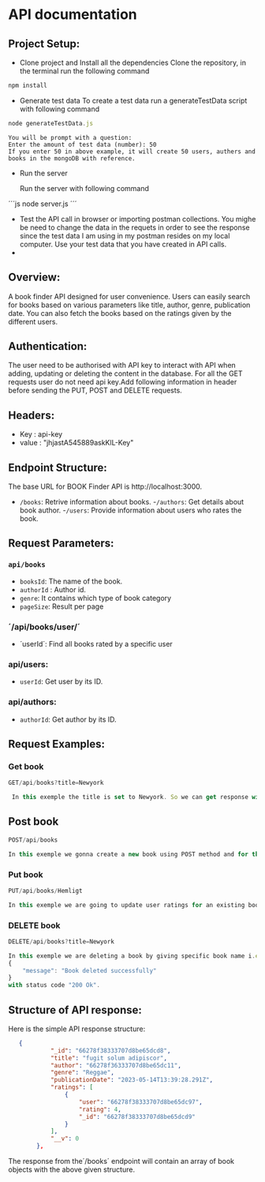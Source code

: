 # API documentation

## Project Setup:
- Clone project and Install all the dependencies
Clone the repository, in the terminal run the following command

```js
npm install
```
- Generate test data
  To create a test data run a generateTestData script with following command
  
```js
node generateTestData.js
```

```
You will be prompt with a question:
Enter the amount of test data (number): 50
If you enter 50 in above example, it will create 50 users, authers and books in the mongoDB with reference.
```
- Run the server
  
  Run the server with following command
  
´´´js
node server.js
´´´
- Test the API call in browser or importing postman collections. You mighe be need to change the data in the requets in order to see the response since the test data I am using in my postman resides on my local computer. Use your test data that you have created in API calls.
- 
## Overview:

A book finder API designed for user convenience. Users can easily search for books based on various parameters like title, author, genre, publication date. You can also fetch the books based on the ratings given by the different users.

## Authentication: 

The user need to be authorised with API key to interact with API when adding, updating or deleting the content in the database. For all the GET requests user do not need api key.Add following information in header before sending the PUT, POST and DELETE requests.

## Headers:

- Key : api-key
- value : "jhjastA545889askKlL-Key"

## Endpoint Structure:

The base URL for BOOK Finder API is http://localhost:3000.

- `/books`: Retrive information about books.
-`/authors`: Get details about book author.
-`/users`: Provide information about users who rates the book.

## Request Parameters:

 ### `api/books`
- `booksId`: The name of the book.
- `authorId` : Author id.
- `genre`: It contains which type of book category
- `pageSize`: Result per page
  
### ´/api/books/user/´
- ´userId´: Find all books rated by a specific user

### api/users:
- `userId`: Get user by its ID.

### api/authors:
- `authorId`: Get author by its ID.


## Request Examples:

### Get book

```js
GET/api/books?title=Newyork

 In this exemple the title is set to Newyork. So we can get response with specific title which we have given. Note that we dont need api-key for get requests.´´´
```

 ## Post book

```js
POST/api/books

In this exemple we gonna create a new book using POST method and for this method we need api-key and we need to set everything in Body.For this request we will get response with status code "201 Created".
```
### Put book

```js
PUT/api/books/Hemligt

In this exemple we are going to update user ratings for an existing book named "Hemligt". So we hit this endpoint which is given above. For this request we need api-key and we need to set new desired ratings in Body. We will get response "200 Ok" with our updated user ratings.
```
### DELETE book

```js
DELETE/api/books?title=Newyork

In this exemple we are deleting a book by giving specific book name i.e "Newyork". We will get following response:
{
    "message": "Book deleted successfully"
}
with status code "200 Ok".
```
## Structure of API response:
Here is the simple API response structure:
```json
   {
            "_id": "66278f38333707d8be65dcd8",
            "title": "fugit solum adipiscor",
            "author": "66278f36333707d8be65dc11",
            "genre": "Reggae",
            "publicationDate": "2023-05-14T13:39:28.291Z",
            "ratings": [
                {
                    "user": "66278f38333707d8be65dc97",
                    "rating": 4,
                    "_id": "66278f38333707d8be65dcd9"
                }
            ],
            "__v": 0
        },
```
The response from the´/books´ endpoint will contain an array of book objects with the above given structure.















